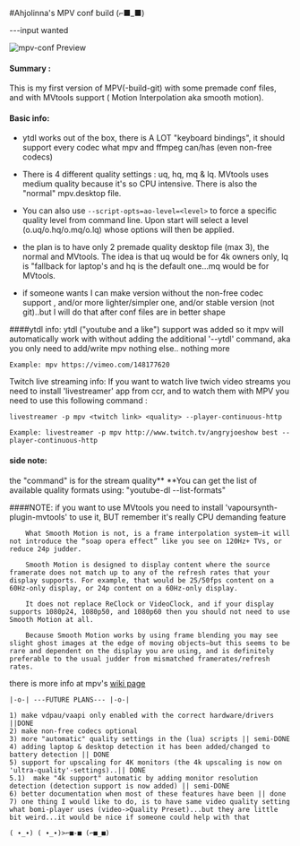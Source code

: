 #Ahjolinna's MPV conf build (⌐■_■)


---input wanted

![mpv-conf Preview](http://i.imgur.com/5B881oX.png)

#### Summary : 
This is my first version of MPV(-build-git) with some premade conf files, and with MVtools support ( Motion Interpolation aka smooth motion).

#### Basic info:
* ytdl works out of the box, there is A LOT "keyboard bindings", it should support every codec what mpv and ffmpeg can/has (even non-free codecs)

* There is 4 different quality settings : uq, hq, mq & lq. MVtools uses medium quality because it's so CPU intensive. There is also the "normal" mpv.desktop file.

* You can also use `--script-opts=ao-level=<level>` to force a specific quality level from command line. Upon start will select a level (o.uq/o.hq/o.mq/o.lq) whose options will then be applied.

* the plan is to have only 2 premade quality desktop file (max 3), the normal and MVtools. The idea is that uq would be for 4k owners only, lq is "fallback for laptop's and hq is the default one...mq would be for MVtools.

* if someone wants I can make version without the non-free codec support , and/or more lighter/simpler one, and/or stable version (not git)..but I will do that after conf files are in better shape

####ytdl info:
ytdl ("youtube and a like") support  was  added so it mpv will automatically work with without adding the additional '--ytdl' command, aka you only need to add/write mpv <link> nothing else.. nothing more
```
Example: mpv https://vimeo.com/148177620
```
Twitch live streaming info: If you want to watch live twich video streams you need to install 'livestreamer' app from ccr, and to watch them with MPV you need to use this following command :
```
livestreamer -p mpv <twitch link> <quality> --player-continuous-http
``` 
```
Example: livestreamer -p mpv http://www.twitch.tv/angryjoeshow best --player-continuous-http
```

#### side note:
the <quality> "command" is for the stream quality** 
**You can get the list of available quality formats using:  "youtube-dl <link>  --list-formats"

####NOTE:
if you want to use MVtools you need to install 'vapoursynth-plugin-mvtools' to use it, BUT remember it's really CPU demanding feature
```
    What Smooth Motion is not, is a frame interpolation system—it will not introduce the “soap opera effect” like you see on 120Hz+ TVs, or reduce 24p judder.

    Smooth Motion is designed to display content where the source framerate does not match up to any of the refresh rates that your display supports. For example, that would be 25/50fps content on a 60Hz-only display, or 24p content on a 60Hz-only display.

    It does not replace ReClock or VideoClock, and if your display supports 1080p24, 1080p50, and 1080p60 then you should not need to use Smooth Motion at all.

    Because Smooth Motion works by using frame blending you may see slight ghost images at the edge of moving objects—but this seems to be rare and dependent on the display you are using, and is definitely preferable to the usual judder from mismatched framerates/refresh rates.
```

there is more info at mpv's [wiki page](https://github.com/mpv-player/mpv/wiki/Interpolation)

`|-o-| ---FUTURE PLANS--- |-o-|`
```
1) make vdpau/vaapi only enabled with the correct hardware/drivers ||DONE
2) make non-free codecs optional
3) more "automatic" quality settings in the (lua) scripts || semi-DONE
4) adding laptop & desktop detection it has been added/changed to battery detection || DONE
5) support for upscaling for 4K monitors (the 4k upscaling is now on 'ultra-quality'-settings)..|| DONE
5.1)  make "4k support" automatic by adding monitor resolution detection (detection support is now added) || semi-DONE
6) better documentation when most of these features have been || done
7) one thing I would like to do, is to have same video quality setting  what bomi-player uses (video->Quality Preset)...but they are little bit weird...it would be nice if someone could help with that
```
`( ∙_∙) ( ∙_∙)>⌐■-■ (⌐■_■)`

